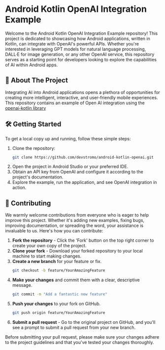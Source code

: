 # Android Kotlin OpenAI Integration Example

Welcome to the Android Kotlin OpenAI Integration Example repository! This project is dedicated to showcasing how Android applications, written in Kotlin, can integrate with OpenAI's powerful APIs. Whether you're interested in leveraging GPT models for natural language processing, DALL·E for image generation, or any other OpenAI service, this repository serves as a starting point for developers looking to explore the capabilities of AI within Android apps.

## 🚀 About The Project

Integrating AI into Android applications opens a plethora of opportunities for creating more intelligent, interactive, and user-friendly mobile experiences. This repository contains an example of Open AI integration using the [openai-kotlin library](https://github.com/aallam/openai-kotlin)

## 🛠️ Getting Started

To get a local copy up and running, follow these simple steps:

1. Clone the repository:
   ```sh
   git clone https://github.com/devstromo/android-kotlin-openai.git
   ```
2. Open the project in Android Studio or your preferred IDE.
3. Obtain an API key from OpenAI and configure it according to the project's documentation.
4. Explore the example, run the application, and see OpenAI integration in action.

## 🤝 Contributing

We warmly welcome contributions from everyone who is eager to help improve this project. Whether it's adding new examples, fixing bugs, improving documentation, or spreading the word, your assistance is invaluable to us. Here's how you can contribute:

1. **Fork the repository** - Click the 'Fork' button on the top right corner to create your own copy of the project.
2. **Clone your fork** - Download your forked repository to your local machine to start making changes. 
3. **Create a new branch** for your feature or fix.
   ```sh
   git checkout -b feature/YourAmazingFeature
   ```
4. **Make your changes** and commit them with a clear, descriptive message.
   ```sh
   git commit -m "Add a fantastic new feature"
   ```
5. **Push your changes** to your fork on GitHub.
   ```sh
   git push origin feature/YourAmazingFeature
   ```
6. **Submit a pull request** - Go to the original project on GitHub, and you'll see a prompt to submit a pull request from your new branch.

Before submitting your pull request, please make sure your changes adhere to the project guidelines and that you've tested your changes thoroughly.